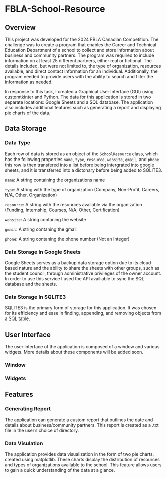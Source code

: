 # FBLA-School-Resource

## Overview

This project was developed for the 2024 FBLA Canadian Competition. The challenge was to create a program that enables the Career and Technical Education Department of a school to collect and store information about business and community partners. The program was required to include information on at least 25 different partners, either real or fictional. The details included, but were not limited to, the type of organization, resources available, and direct contact information for an individual. Additionally, the program needed to provide users with the ability to search and filter the information as needed.

In response to this task, I created a Graphical User Interface (GUI) using customtkinter and Python. The data for this application is stored in two separate locations: Google Sheets and a SQL database. The application also includes additional features such as generating a report and displaying pie charts of the data.

## Data Storage

### Data Type

Each row of data is stored as an object of the ```SchoolResource``` class, which has the following properties ```name```, ```type```, ```resource```, ```website```, ```gmail```, and  ```phone``` this row is then transfered into a list before being intergrated into google sheets, and it is transferred into a dictonary before being added to SQLITE3.

```name```: A string containing the organizations name

```type```: A string with the type of organization (Company, Non-Profit, Careers, N/A, Other, Organization)

```resource```: A string with the resources available via the organization (Funding, Internship, Courses, N/A, Other, Certification)

```website```: A string contaning the website

```gmail```: A string contaning the gmail

```phone```: A string contaning the phone number (Not an Integer)

### Data Storage In Google Sheets

Google Sheets serves as a backup data storage option due to its cloud-based nature and the ability to share the sheets with other groups, such as the student council, through administrative privileges of the owner account. In order to use this service I used the API availiable to sync the SQL database and the sheets.


### Data Storage In SQLITE3

SQLITE3 is the primary form of storage for this application. It was chosen for its efficiency and ease in finding, appending, and removing objects from a SQL table.

## User Interface
The user interface of the application is composed of a window and various widgets. More details about these components will be added soon.
### Window

### Widgets


## Features

### Generating Report

The application can generate a custom report that outlines the date and details about business/community partners. This report is created as a .txt file in the user’s choice of directory.

### Data Visulation

The application provides data visualization in the form of two pie charts, created using matplotlib. These charts display the distribution of resources and types of organizations available to the school. This feature allows users to gain a quick understanding of the data at a glance.